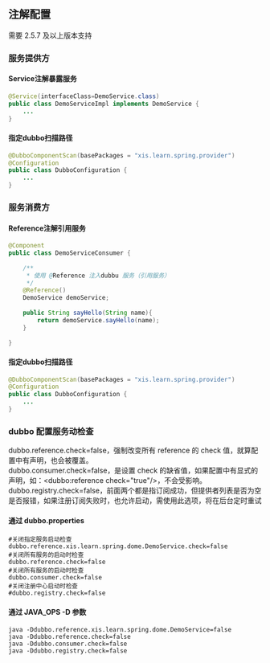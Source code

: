 ## 注解配置

需要 2.5.7 及以上版本支持

### 服务提供方

#### Service注解暴露服务

```java
@Service(interfaceClass=DemoService.class)
public class DemoServiceImpl implements DemoService {
	...
}
```

#### 指定dubbo扫描路径

```java
@DubboComponentScan(basePackages = "xis.learn.spring.provider")
@Configuration
public class DubboConfiguration {
	...
}

```


### 服务消费方

#### Reference注解引用服务

```java
@Component
public class DemoServiceConsumer {
    
    /**
     * 使用 @Reference 注入dubbu 服务（引用服务）
     */
    @Reference()
    DemoService demoService;
    
    public String sayHello(String name){
        return demoService.sayHello(name);
    }
    
}
```

#### 指定dubbo扫描路径

```java
@DubboComponentScan(basePackages = "xis.learn.spring.provider")
@Configuration
public class DubboConfiguration {
	...
}

```

### dubbo 配置服务动检查

dubbo.reference.check=false，强制改变所有 reference 的 check 值，就算配置中有声明，也会被覆盖。  
dubbo.consumer.check=false，是设置 check 的缺省值，如果配置中有显式的声明，如：<dubbo:reference check="true"/>，不会受影响。  
dubbo.registry.check=false，前面两个都是指订阅成功，但提供者列表是否为空是否报错，如果注册订阅失败时，也允许启动，需使用此选项，将在后台定时重试  

#### 通过 dubbo.properties

```properties
#关闭指定服务启动检查
dubbo.reference.xis.learn.spring.dome.DemoService.check=false
#关闭所有服务的启动时检查
dubbo.reference.check=false
#关闭所有服务的启动时检查
dubbo.consumer.check=false
#关闭注册中心启动时检查
#dubbo.registry.check=false
```

#### 通过 JAVA_OPS -D 参数
```properties
java -Ddubbo.reference.xis.learn.spring.dome.DemoService=false
java -Ddubbo.reference.check=false
java -Ddubbo.consumer.check=false 
java -Ddubbo.registry.check=false
```
